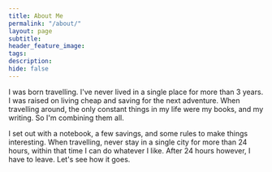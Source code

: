 ```yaml
---
title: About Me
permalink: "/about/"
layout: page
subtitle:
header_feature_image: 
tags:
description:
hide: false
---
```


I was born travelling. I've never lived in a single place for more than 3 years. I was raised on living cheap and saving for the next adventure. When travelling around, the only constant things in my life were my books, and my writing. So I'm combining them all.

I set out with a notebook, a few savings, and some rules to make things interesting. When travelling, never stay in a single city for more than 24 hours, within that time I can do whatever I like. After 24 hours however, I have to leave. Let's see how it goes.
